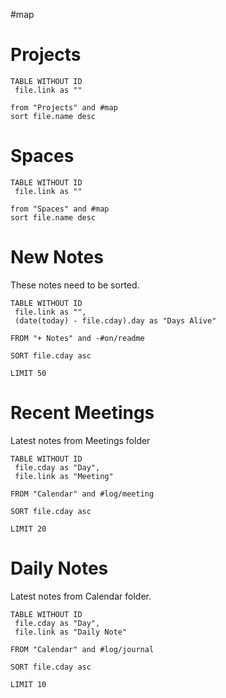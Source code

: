#map

# Projects
```dataview
TABLE WITHOUT ID
 file.link as ""

from "Projects" and #map
sort file.name desc
```

# Spaces
```dataview
TABLE WITHOUT ID
 file.link as ""

from "Spaces" and #map
sort file.name desc
```


# New Notes
These notes need to be sorted.
``` dataview
TABLE WITHOUT ID
 file.link as "",
 (date(today) - file.cday).day as "Days Alive"

FROM "+ Notes" and -#on/readme 

SORT file.cday asc

LIMIT 50
```

# Recent Meetings
Latest notes from Meetings folder
``` dataview
TABLE WITHOUT ID
 file.cday as "Day",
 file.link as "Meeting"
 
FROM "Calendar" and #log/meeting 

SORT file.cday asc

LIMIT 20
```

# Daily Notes
Latest notes from Calendar folder.
``` dataview
TABLE WITHOUT ID
 file.cday as "Day",
 file.link as "Daily Note"
 
FROM "Calendar" and #log/journal  

SORT file.cday asc

LIMIT 10
```
